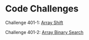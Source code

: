 # Code Challenges

Challenge 401-1: [Array Shift](https://github.com/JungDefiant/data-structures-and-algorithms/tree/master/code-challenges/array-binary-search)

Challenge 401-2: [Array Binary Search](https://github.com/JungDefiant/data-structures-and-algorithms/tree/master/code-challenges/array-binary-search)

